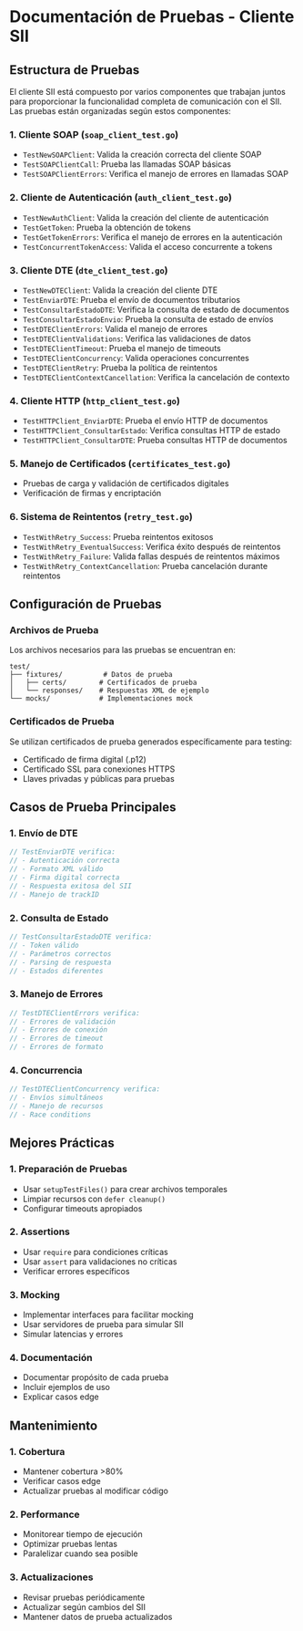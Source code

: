 # Documentación de Pruebas - Cliente SII

## Estructura de Pruebas

El cliente SII está compuesto por varios componentes que trabajan juntos para proporcionar la funcionalidad completa de comunicación con el SII. Las pruebas están organizadas según estos componentes:

### 1. Cliente SOAP (`soap_client_test.go`)
- `TestNewSOAPClient`: Valida la creación correcta del cliente SOAP
- `TestSOAPClientCall`: Prueba las llamadas SOAP básicas
- `TestSOAPClientErrors`: Verifica el manejo de errores en llamadas SOAP

### 2. Cliente de Autenticación (`auth_client_test.go`)
- `TestNewAuthClient`: Valida la creación del cliente de autenticación
- `TestGetToken`: Prueba la obtención de tokens
- `TestGetTokenErrors`: Verifica el manejo de errores en la autenticación
- `TestConcurrentTokenAccess`: Valida el acceso concurrente a tokens

### 3. Cliente DTE (`dte_client_test.go`)
- `TestNewDTEClient`: Valida la creación del cliente DTE
- `TestEnviarDTE`: Prueba el envío de documentos tributarios
- `TestConsultarEstadoDTE`: Verifica la consulta de estado de documentos
- `TestConsultarEstadoEnvio`: Prueba la consulta de estado de envíos
- `TestDTEClientErrors`: Valida el manejo de errores
- `TestDTEClientValidations`: Verifica las validaciones de datos
- `TestDTEClientTimeout`: Prueba el manejo de timeouts
- `TestDTEClientConcurrency`: Valida operaciones concurrentes
- `TestDTEClientRetry`: Prueba la política de reintentos
- `TestDTEClientContextCancellation`: Verifica la cancelación de contexto

### 4. Cliente HTTP (`http_client_test.go`)
- `TestHTTPClient_EnviarDTE`: Prueba el envío HTTP de documentos
- `TestHTTPClient_ConsultarEstado`: Verifica consultas HTTP de estado
- `TestHTTPClient_ConsultarDTE`: Prueba consultas HTTP de documentos

### 5. Manejo de Certificados (`certificates_test.go`)
- Pruebas de carga y validación de certificados digitales
- Verificación de firmas y encriptación

### 6. Sistema de Reintentos (`retry_test.go`)
- `TestWithRetry_Success`: Prueba reintentos exitosos
- `TestWithRetry_EventualSuccess`: Verifica éxito después de reintentos
- `TestWithRetry_Failure`: Valida fallas después de reintentos máximos
- `TestWithRetry_ContextCancellation`: Prueba cancelación durante reintentos

## Configuración de Pruebas

### Archivos de Prueba
Los archivos necesarios para las pruebas se encuentran en:
```
test/
├── fixtures/          # Datos de prueba
│   ├── certs/        # Certificados de prueba
│   └── responses/    # Respuestas XML de ejemplo
└── mocks/            # Implementaciones mock
```

### Certificados de Prueba
Se utilizan certificados de prueba generados específicamente para testing:
- Certificado de firma digital (.p12)
- Certificado SSL para conexiones HTTPS
- Llaves privadas y públicas para pruebas

## Casos de Prueba Principales

### 1. Envío de DTE
```go
// TestEnviarDTE verifica:
// - Autenticación correcta
// - Formato XML válido
// - Firma digital correcta
// - Respuesta exitosa del SII
// - Manejo de trackID
```

### 2. Consulta de Estado
```go
// TestConsultarEstadoDTE verifica:
// - Token válido
// - Parámetros correctos
// - Parsing de respuesta
// - Estados diferentes
```

### 3. Manejo de Errores
```go
// TestDTEClientErrors verifica:
// - Errores de validación
// - Errores de conexión
// - Errores de timeout
// - Errores de formato
```

### 4. Concurrencia
```go
// TestDTEClientConcurrency verifica:
// - Envíos simultáneos
// - Manejo de recursos
// - Race conditions
```

## Mejores Prácticas

### 1. Preparación de Pruebas
- Usar `setupTestFiles()` para crear archivos temporales
- Limpiar recursos con `defer cleanup()`
- Configurar timeouts apropiados

### 2. Assertions
- Usar `require` para condiciones críticas
- Usar `assert` para validaciones no críticas
- Verificar errores específicos

### 3. Mocking
- Implementar interfaces para facilitar mocking
- Usar servidores de prueba para simular SII
- Simular latencias y errores

### 4. Documentación
- Documentar propósito de cada prueba
- Incluir ejemplos de uso
- Explicar casos edge

## Mantenimiento

### 1. Cobertura
- Mantener cobertura >80%
- Verificar casos edge
- Actualizar pruebas al modificar código

### 2. Performance
- Monitorear tiempo de ejecución
- Optimizar pruebas lentas
- Paralelizar cuando sea posible

### 3. Actualizaciones
- Revisar pruebas periódicamente
- Actualizar según cambios del SII
- Mantener datos de prueba actualizados 
